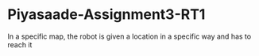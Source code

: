 # Piyasaade-Assignment3-RT1
In a specific map, the robot is given a location in a specific way and has to reach it
